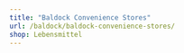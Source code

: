 ```yaml
---
title: "Baldock Convenience Stores"
url: /baldock/baldock-convenience-stores/
shop: Lebensmittel
---
```

